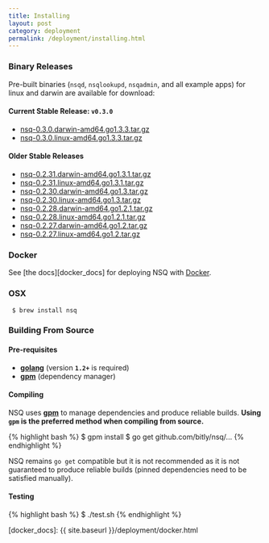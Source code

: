 ```yaml
--- 
title: Installing
layout: post
category: deployment
permalink: /deployment/installing.html
---
```


### <a name="binary">Binary Releases</a>

Pre-built binaries (`nsqd`, `nsqlookupd`, `nsqadmin`, and all example apps) for linux and darwin are
available for download:

#### Current Stable Release: **`v0.3.0`**

 * [nsq-0.3.0.darwin-amd64.go1.3.3.tar.gz][0.3.0_darwin_go133]
 * [nsq-0.3.0.linux-amd64.go1.3.3.tar.gz][0.3.0_linux_go133]

#### Older Stable Releases

 * [nsq-0.2.31.darwin-amd64.go1.3.1.tar.gz][0.2.31_darwin_go131]
 * [nsq-0.2.31.linux-amd64.go1.3.1.tar.gz][0.2.31_linux_go131]
 * [nsq-0.2.30.darwin-amd64.go1.3.tar.gz][0.2.30_darwin_go13]
 * [nsq-0.2.30.linux-amd64.go1.3.tar.gz][0.2.30_linux_go13]
 * [nsq-0.2.28.darwin-amd64.go1.2.1.tar.gz][0.2.28_darwin_go121]
 * [nsq-0.2.28.linux-amd64.go1.2.1.tar.gz][0.2.28_linux_go121]
 * [nsq-0.2.27.darwin-amd64.go1.2.tar.gz][0.2.27_darwin_go12]
 * [nsq-0.2.27.linux-amd64.go1.2.tar.gz][0.2.27_linux_go12]

### Docker

See [the docs][docker_docs] for deploying NSQ with [Docker][docker].

### OSX

     $ brew install nsq

### Building From Source

#### Pre-requisites

 * **[golang](http://golang.org/doc/install)** (version **`1.2+`** is required)
 * **[gpm](https://github.com/pote/gpm)** (dependency manager)

#### Compiling

NSQ uses **[gpm](https://github.com/pote/gpm)** to manage dependencies and produce reliable
builds.  **Using `gpm` is the preferred method when compiling from source.**

{% highlight bash %}
$ gpm install
$ go get github.com/bitly/nsq/...
{% endhighlight %}

NSQ remains `go get` compatible but it is not recommended as it is not guaranteed to
produce reliable builds (pinned dependencies need to be satisfied manually).

#### Testing

{% highlight bash %}
$ ./test.sh
{% endhighlight %}

[0.3.0_darwin_go133]: https://s3.amazonaws.com/bitly-downloads/nsq/nsq-0.3.0.darwin-amd64.go1.3.3.tar.gz
[0.3.0_linux_go133]: https://s3.amazonaws.com/bitly-downloads/nsq/nsq-0.3.0.linux-amd64.go1.3.3.tar.gz

[0.2.31_darwin_go131]: https://s3.amazonaws.com/bitly-downloads/nsq/nsq-0.2.31.darwin-amd64.go1.3.1.tar.gz
[0.2.31_linux_go131]: https://s3.amazonaws.com/bitly-downloads/nsq/nsq-0.2.31.linux-amd64.go1.3.1.tar.gz

[0.2.30_darwin_go13]: https://s3.amazonaws.com/bitly-downloads/nsq/nsq-0.2.30.darwin-amd64.go1.3.tar.gz
[0.2.30_linux_go13]: https://s3.amazonaws.com/bitly-downloads/nsq/nsq-0.2.30.linux-amd64.go1.3.tar.gz

[0.2.28_darwin_go121]: https://s3.amazonaws.com/bitly-downloads/nsq/nsq-0.2.28.darwin-amd64.go1.2.1.tar.gz
[0.2.28_linux_go121]: https://s3.amazonaws.com/bitly-downloads/nsq/nsq-0.2.28.linux-amd64.go1.2.1.tar.gz

[0.2.27_darwin_go12]: https://s3.amazonaws.com/bitly-downloads/nsq/nsq-0.2.27.darwin-amd64.go1.2.tar.gz
[0.2.27_linux_go12]: https://s3.amazonaws.com/bitly-downloads/nsq/nsq-0.2.27.linux-amd64.go1.2.tar.gz

[docker]: https://docker.io/
[docker_docs]: {{ site.baseurl }}/deployment/docker.html
